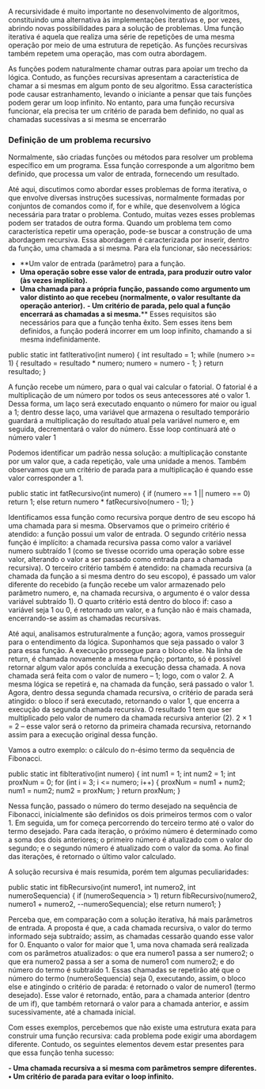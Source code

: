 A recursividade é muito importante no desenvolvimento de algoritmos, constituindo uma alternativa às implementações iterativas e, por vezes, abrindo novas possibilidades para a solução de problemas. Uma função iterativa é aquela que realiza uma série de repetições de uma mesma operação por meio de uma estrutura de repetição. As funções recursivas também repetem uma operação, mas com outra abordagem.

As funções podem naturalmente chamar outras para apoiar um trecho da lógica. Contudo, as funções recursivas apresentam a característica de chamar a si mesmas em algum ponto de seu algoritmo. Essa característica pode causar estranhamento, levando o iniciante a pensar que tais funções podem gerar um loop infinito. No entanto, para uma função recursiva funcionar, ela precisa ter um critério de parada bem definido, no qual as chamadas sucessivas a si mesma se encerrarão

### Definição de um problema recursivo
Normalmente, são criadas funções ou métodos para resolver um problema específico em um programa. Essa função corresponde a um algoritmo bem definido, que processa um valor de entrada, fornecendo um resultado.

Até aqui, discutimos como abordar esses problemas de forma iterativa, o que envolve diversas instruções sucessivas, normalmente formadas por conjuntos de comandos como if, for e while, que desenvolvem a lógica necessária para tratar o problema. Contudo, muitas vezes esses problemas podem ser tratados de outra forma. Quando um problema tem como característica repetir uma operação, pode-se buscar a construção de uma abordagem recursiva. Essa abordagem é caracterizada por inserir, dentro da função, uma chamada a si mesma. Para ela funcionar, são necessários:
- **Um valor de entrada (parâmetro) para a função.
- **Uma operação sobre esse valor de entrada, para produzir outro valor (às vezes implícito).**
- **Uma chamada para a própria função, passando como argumento um valor distinto ao que** **recebeu (normalmente, o valor resultante da operação anterior).**
**- Um critério de parada, pelo qual a função encerrará as chamadas a si mesma.****
Esses requisitos são necessários para que a função tenha êxito. Sem esses itens bem definidos, a função poderá incorrer em um loop infinito, chamando a si mesma indefinidamente.

public static int fatIterativo(int numero) { int resultado = 1; while (numero >= 1) { resultado = resultado * numero; numero = numero - 1; } return resultado; }

A função recebe um número, para o qual vai calcular o fatorial. O fatorial é a multiplicação de um número por todos os seus antecessores até o valor 1. Dessa forma, um laço será executado enquanto o número for maior ou igual a 1; dentro desse laço, uma variável que armazena o resultado temporário guardará a multiplicação do resultado atual pela variável numero e, em seguida, decrementará o valor do número. Esse loop continuará até o número valer 1

Podemos identificar um padrão nessa solução: a multiplicação constante por um valor que, a cada repetição, vale uma unidade a menos. Também observamos que um critério de parada para a multiplicação é quando esse valor corresponder a 1.

public static int fatRecursivo(int numero) { if (numero == 1 || numero == 0) return 1; else return numero * fatRecursivo(numero - 1); }

Identificamos essa função como recursiva porque dentro de seu escopo há uma chamada para si mesma. Observamos que o primeiro critério é atendido: a função possui um valor de entrada. O segundo critério nessa função é implícito: a chamada recursiva passa como valor a variável numero subtraído 1 (como se tivesse ocorrido uma operação sobre esse valor, alterando o valor a ser passado como entrada para a chamada recursiva). O terceiro critério também é atendido: na chamada recursiva (a chamada da função a si mesma dentro do seu escopo), é passado um valor diferente do recebido (a função recebe um valor armazenado pelo parâmetro numero, e, na chamada recursiva, o argumento é o valor dessa variável subtraído 1). O quarto critério está dentro do bloco if: caso a variável seja 1 ou 0, é retornado um valor, e a função não é mais chamada, encerrando-se assim as chamadas recursivas.

Até aqui, analisamos estruturalmente a função; agora, vamos prosseguir para o entendimento da lógica. Suponhamos que seja passado o valor 3 para essa função. A execução prossegue para o bloco else. Na linha de return, é chamada novamente a mesma função; portanto, só é possível retornar algum valor após concluída a execução dessa chamada. A nova chamada será feita com o valor de numero – 1; logo, com o valor 2. A mesma lógica se repetirá e, na chamada da função, será passado o valor 1. Agora, dentro dessa segunda chamada recursiva, o critério de parada será atingido: o bloco if será executado, retornando o valor 1, que encerra a execução da segunda chamada recursiva. O resultado 1 tem que ser multiplicado pelo valor de numero da chamada recursiva anterior (2). 2 × 1 = 2 – esse valor será o retorno da primeira chamada recursiva, retornando assim para a execução original dessa função. 

Vamos a outro exemplo: o cálculo do n-ésimo termo da sequência de Fibonacci.

public static int fibIterativo(int numero) { int num1 = 1; int num2 = 1; int proxNum = 0; for (int i = 3; i <= numero; i++) { proxNum = num1 + num2; num1 = num2; num2 = proxNum; } return proxNum; }

Nessa função, passado o número do termo desejado na sequência de Fibonacci, inicialmente são definidos os dois primeiros termos com o valor 1. Em seguida, um for começa percorrendo do terceiro termo até o valor do termo desejado. Para cada iteração, o próximo número é determinado como a soma dos dois anteriores; o primeiro número é atualizado com o valor do segundo; e o segundo número é atualizado com o valor da soma. Ao final das iterações, é retornado o último valor calculado.

A solução recursiva é mais resumida, porém tem algumas peculiaridades:

public static int fibRecursivo(int numero1, int numero2, int numeroSequencia) { if (numeroSequencia > 1) return fibRecursivo(numero2, numero1 + numero2, --numeroSequencia); else return numero1; }

Perceba que, em comparação com a solução iterativa, há mais parâmetros de entrada. A proposta é que, a cada chamada recursiva, o valor do termo informado seja subtraído; assim, as chamadas cessarão quando esse valor for 0. Enquanto o valor for maior que 1, uma nova chamada será realizada com os parâmetros atualizados: o que era numero1 passa a ser numero2; o que era numero2 passa a ser a soma de numero1 com numero2; e do número do termo é subtraído 1. Essas chamadas se repetirão até que o número do termo (numeroSequencia) seja 0, executando, assim, o bloco else e atingindo o critério de parada: é retornado o valor de numero1 (termo desejado). Esse valor é retornado, então, para a chamada anterior (dentro de um if), que também retornará o valor para a chamada anterior, e assim sucessivamente, até a chamada inicial.

Com esses exemplos, percebemos que não existe uma estrutura exata para construir uma função recursiva: cada problema pode exigir uma abordagem diferente. Contudo, os seguintes elementos devem estar presentes para que essa função tenha sucesso:

**- Uma chamada recursiva a si mesma com parâmetros sempre diferentes. 
• Um critério de parada para evitar o loop infinito.**